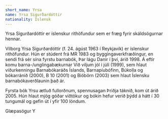 ```yaml
---
short_name: Yrsa
name: Yrsa Sigurðardóttir
nationality: Íslensk
---
```

Yrsa Sigurðardóttir er íslenskur rithöfundur sem er fræg fyrir skáldsögurnar hennar.

Vilborg Yrsa Sigurðardóttir (f. 24. ágúst 1963 í Reykjavík) er íslenskur rithöfundur. Hún er stúdent frá MR 1983 og byggingaverkfræðingur, en sendi frá sér sína fyrstu barnabók, Þar lágu Danir í því, árið 1998. Á eftir komu barna-/unglingabækurnar Við viljum jól í júlí (1999), sem hlaut viðurkenningu Barnabókaráðs Íslands, Barnapíubófinn, Búkolla og bókarránið (2000), B 10 (2001) og Bíóbörn (2003) sem hlaut Íslensku barnabókaverðlaunin það ár.

Fyrsta bók Yrsu ætluð fullorðnum, spennusagan Þriðja táknið, kom út árið 2005. Hún hlaut mjög góðar viðtökur og bókin hefur verið þýdd á hátt í 30 tungumál og gefin út í yfir 100 löndum.

Glæpasögur Y
